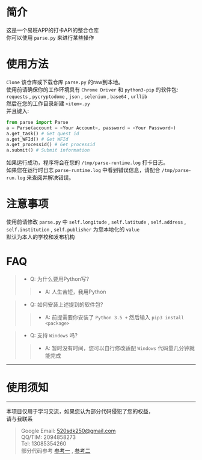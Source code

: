 # 简介
这是一个易班APP的打卡API的整合仓库<br>
你可以使用 `parse.py` 来进行某些操作<br>

# 使用方法
`Clone` 该仓库或下载仓库 `parse.py` 的raw到本地。<br>
使用前请确保你的工作环境具有 `Chrome Driver` 和
`python3-pip` 的软件包: `requests` , `pycryptodome` , `json` ,
`selenium` , `base64` , `urllib` <br>
然后在您的工作目录新建 `<item>.py` <br>
并且键入: <br>
```python
from parse import Parse
a = Parse(account = <Your Account>, password = <Your Password>)
a.get_task() # Get quest id
a.get_WFId() # Get WFId
a.get_processid() # Get processid
a.submit() # Submit information
```
如果运行成功，程序将会在您的 `/tmp/parse-runtime.log` 打卡日志。<br>
如果您在运行时日志 `parse-runtime.log` 中看到错误信息，请配合 `/tmp/parse-run.log`
来查阅并解决错误。<br>

# 注意事项
使用前请修改 `parse.py` 中 `self.longitude` , `self.latitude` , `self.address` , `self.institution`
, `self.publisher` 为您本地化的 `value` <br>
默认为本人的学校和发布机构<br>

# FAQ
> - Q: 为什么要用Python写?
>> - A: 人生苦短，我用Python

> - Q: 如何安装上述提到的软件包?
>> - A: 前提需要你安装了 `Python 3.5 +` 然后输入 `pip3 install <package>`

> - Q: 支持 `Windows` 吗?
>> - A: 暂时没有时间，您可以自行修改适配 `Windows` 代码量几分钟就能完成



---
# 使用须知
---
本项目仅用于学习交流，如果您认为部分代码侵犯了您的权益，<br>
请与我联系
> Google Email: 520sdk250@gmail.com<br>
> QQ/TIM: 2094858273<br>
> Tel: 13085354260<br>
部分代码参考 [参考一](https://www.programminghunter.com/article/39181948028/) ,
[参考二](https://gitee.com/ye-qiuming/nnu_yiban)